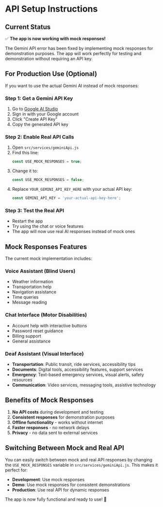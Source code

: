 # API Setup Instructions

## Current Status
✅ **The app is now working with mock responses!** 

The Gemini API error has been fixed by implementing mock responses for demonstration purposes. The app will work perfectly for testing and demonstration without requiring an API key.

## For Production Use (Optional)

If you want to use the actual Gemini AI instead of mock responses:

### Step 1: Get a Gemini API Key
1. Go to [Google AI Studio](https://makersuite.google.com/app/apikey)
2. Sign in with your Google account
3. Click "Create API Key"
4. Copy the generated API key

### Step 2: Enable Real API Calls
1. Open `src/services/geminiApi.js`
2. Find this line:
   ```javascript
   const USE_MOCK_RESPONSES = true;
   ```
3. Change it to:
   ```javascript
   const USE_MOCK_RESPONSES = false;
   ```
4. Replace `YOUR_GEMINI_API_KEY_HERE` with your actual API key:
   ```javascript
   const GEMINI_API_KEY = 'your-actual-api-key-here';
   ```

### Step 3: Test the Real API
- Restart the app
- Try using the chat or voice features
- The app will now use real AI responses instead of mock ones

## Mock Responses Features

The current mock implementation includes:

### Voice Assistant (Blind Users)
- Weather information
- Transportation help
- Navigation assistance
- Time queries
- Message reading

### Chat Interface (Motor Disabilities)
- Account help with interactive buttons
- Password reset guidance
- Billing support
- General assistance

### Deaf Assistant (Visual Interface)
- **Transportation**: Public transit, ride services, accessibility tips
- **Documents**: Digital tools, accessibility features, support services
- **Emergency**: Text-based emergency services, visual alerts, safety resources
- **Communication**: Video services, messaging tools, assistive technology

## Benefits of Mock Responses

1. **No API costs** during development and testing
2. **Consistent responses** for demonstration purposes
3. **Offline functionality** - works without internet
4. **Faster responses** - no network delays
5. **Privacy** - no data sent to external services

## Switching Between Mock and Real API

You can easily switch between mock and real API responses by changing the `USE_MOCK_RESPONSES` variable in `src/services/geminiApi.js`. This makes it perfect for:

- **Development**: Use mock responses
- **Demo**: Use mock responses for consistent demonstrations
- **Production**: Use real API for dynamic responses

The app is now fully functional and ready to use! 🎉
